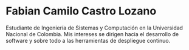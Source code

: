 # Fabian Camilo Castro Lozano

Estudiante de Ingeniería de Sistemas y Computación en la Universidad Nacional de Colombia. Mis intereses se dirigen hacia el desarrollo de software y sobre todo a las herramientas de despliegue continuo.
